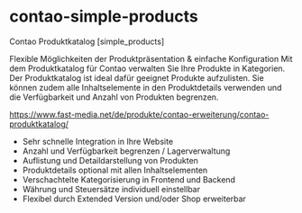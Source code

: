 # contao-simple-products

Contao Produktkatalog [simple_products]

Flexible Möglichkeiten der Produktpräsentation & einfache Konfiguration
Mit dem Produktkatalog für Contao verwalten Sie Ihre Produkte in Kategorien. Der Produktkatalog ist ideal dafür geeignet Produkte aufzulisten. Sie können zudem alle Inhaltselemente in den Produktdetails verwenden und die Verfügbarkeit und Anzahl von Produkten begrenzen.

https://www.fast-media.net/de/produkte/contao-erweiterung/contao-produktkatalog/

- Sehr schnelle Integration in Ihre Website
- Anzahl und Verfügbarkeit begrenzen / Lagerverwaltung
- Auflistung und Detaildarstellung von Produkten
- Produktdetails optional mit allen Inhaltselementen
- Verschachtelte Kategorisierung in Frontend und Backend
- Währung und Steuersätze individuell einstellbar
- Flexibel durch Extended Version und/oder Shop erweiterbar

